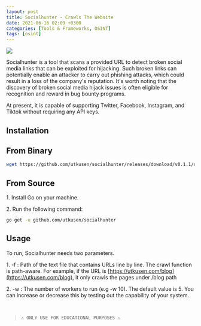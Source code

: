 ```yaml
---
layout: post
title: Socialhunter - Crawls The Website
date: 2021-06-16 02:09 +0300
categories: [Tools & Frameworks, OSINT]
tags: [osint]
---
```







![](../../assets/img/osint/socialhunter1.png)

  

Socialhunter is a tool that scans a provided URL to detect broken social media links that can be exploited for hijacking. Such broken links can potentially enable an attacker to carry out phishing attacks, which could result in a loss of the company's reputation. It's worth noting that the discovery of broken social media hijack issues is often eligible for recognition and reward in bug bounty programs.

At present, it is capable of supporting Twitter, Facebook, Instagram, and Tiktok without requiring any API keys.

<script async id="asciicast-wYMVXIHCxxOB3QPWq4Fe8Advn" src="https://asciinema.org/a/wYMVXIHCxxOB3QPWq4Fe8Advn.js"></script>

Installation
--

From Binary
-----------

```bash
wget https://github.com/utkusen/socialhunter/releases/download/v0.1.1/socialhunter_0.1.1_Linux_amd64.tar.gz
```

From Source
-----------

1\. Install Go on your machine.

2\. Run the following command:

```bash
go get -u github.com/utkusen/socialhunter
```

Usage
--

To run, Socialhunter needs two parameters.

1\. -f : Path of the text file that contains URLs line by line. The crawl function is path-aware. For example, if the URL is [https://utkusen.com/blog](https://utkusen.com/blog), it only crawls the pages under /blog path

2\. -w : The number of workers to run (e.g -w 10). The default value is 5. You can increase or decrease this by testing out the capability of your system.

 <br> 
  

>`⚠ ONLY USE FOR EDUCATIONAL PURPOSES ⚠`
